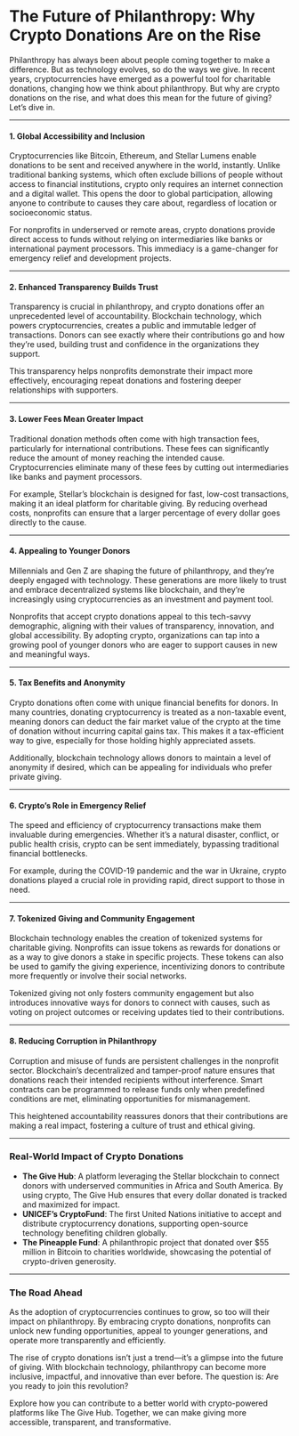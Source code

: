 # The Future of Philanthropy: Why Crypto Donations Are on the Rise

Philanthropy has always been about people coming together to make a difference. But as technology evolves, so do the ways we give. In recent years, cryptocurrencies have emerged as a powerful tool for charitable donations, changing how we think about philanthropy. But why are crypto donations on the rise, and what does this mean for the future of giving? Let’s dive in.

---

#### 1. **Global Accessibility and Inclusion**
Cryptocurrencies like Bitcoin, Ethereum, and Stellar Lumens enable donations to be sent and received anywhere in the world, instantly. Unlike traditional banking systems, which often exclude billions of people without access to financial institutions, crypto only requires an internet connection and a digital wallet. This opens the door to global participation, allowing anyone to contribute to causes they care about, regardless of location or socioeconomic status.

For nonprofits in underserved or remote areas, crypto donations provide direct access to funds without relying on intermediaries like banks or international payment processors. This immediacy is a game-changer for emergency relief and development projects.

---

#### 2. **Enhanced Transparency Builds Trust**
Transparency is crucial in philanthropy, and crypto donations offer an unprecedented level of accountability. Blockchain technology, which powers cryptocurrencies, creates a public and immutable ledger of transactions. Donors can see exactly where their contributions go and how they’re used, building trust and confidence in the organizations they support.

This transparency helps nonprofits demonstrate their impact more effectively, encouraging repeat donations and fostering deeper relationships with supporters.

---

#### 3. **Lower Fees Mean Greater Impact**
Traditional donation methods often come with high transaction fees, particularly for international contributions. These fees can significantly reduce the amount of money reaching the intended cause. Cryptocurrencies eliminate many of these fees by cutting out intermediaries like banks and payment processors.

For example, Stellar’s blockchain is designed for fast, low-cost transactions, making it an ideal platform for charitable giving. By reducing overhead costs, nonprofits can ensure that a larger percentage of every dollar goes directly to the cause.

---

#### 4. **Appealing to Younger Donors**
Millennials and Gen Z are shaping the future of philanthropy, and they’re deeply engaged with technology. These generations are more likely to trust and embrace decentralized systems like blockchain, and they’re increasingly using cryptocurrencies as an investment and payment tool. 

Nonprofits that accept crypto donations appeal to this tech-savvy demographic, aligning with their values of transparency, innovation, and global accessibility. By adopting crypto, organizations can tap into a growing pool of younger donors who are eager to support causes in new and meaningful ways.

---

#### 5. **Tax Benefits and Anonymity**
Crypto donations often come with unique financial benefits for donors. In many countries, donating cryptocurrency is treated as a non-taxable event, meaning donors can deduct the fair market value of the crypto at the time of donation without incurring capital gains tax. This makes it a tax-efficient way to give, especially for those holding highly appreciated assets.

Additionally, blockchain technology allows donors to maintain a level of anonymity if desired, which can be appealing for individuals who prefer private giving.

---

#### 6. **Crypto’s Role in Emergency Relief**
The speed and efficiency of cryptocurrency transactions make them invaluable during emergencies. Whether it’s a natural disaster, conflict, or public health crisis, crypto can be sent immediately, bypassing traditional financial bottlenecks. 

For example, during the COVID-19 pandemic and the war in Ukraine, crypto donations played a crucial role in providing rapid, direct support to those in need.

---

#### 7. **Tokenized Giving and Community Engagement**
Blockchain technology enables the creation of tokenized systems for charitable giving. Nonprofits can issue tokens as rewards for donations or as a way to give donors a stake in specific projects. These tokens can also be used to gamify the giving experience, incentivizing donors to contribute more frequently or involve their social networks.

Tokenized giving not only fosters community engagement but also introduces innovative ways for donors to connect with causes, such as voting on project outcomes or receiving updates tied to their contributions.

---

#### 8. **Reducing Corruption in Philanthropy**
Corruption and misuse of funds are persistent challenges in the nonprofit sector. Blockchain’s decentralized and tamper-proof nature ensures that donations reach their intended recipients without interference. Smart contracts can be programmed to release funds only when predefined conditions are met, eliminating opportunities for mismanagement.

This heightened accountability reassures donors that their contributions are making a real impact, fostering a culture of trust and ethical giving.

---

### Real-World Impact of Crypto Donations
- **The Give Hub**: A platform leveraging the Stellar blockchain to connect donors with underserved communities in Africa and South America. By using crypto, The Give Hub ensures that every dollar donated is tracked and maximized for impact.
- **UNICEF’s CryptoFund**: The first United Nations initiative to accept and distribute cryptocurrency donations, supporting open-source technology benefiting children globally.
- **The Pineapple Fund**: A philanthropic project that donated over $55 million in Bitcoin to charities worldwide, showcasing the potential of crypto-driven generosity.

---

### The Road Ahead
As the adoption of cryptocurrencies continues to grow, so too will their impact on philanthropy. By embracing crypto donations, nonprofits can unlock new funding opportunities, appeal to younger generations, and operate more transparently and efficiently.

The rise of crypto donations isn’t just a trend—it’s a glimpse into the future of giving. With blockchain technology, philanthropy can become more inclusive, impactful, and innovative than ever before. The question is: Are you ready to join this revolution?

Explore how you can contribute to a better world with crypto-powered platforms like The Give Hub. Together, we can make giving more accessible, transparent, and transformative.
